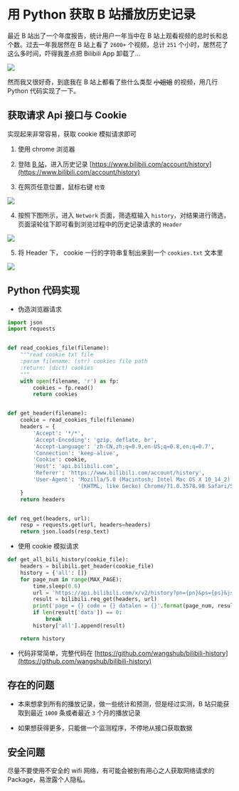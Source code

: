 
# 用 Python 获取 B 站播放历史记录

最近 B 站出了一个年度报告，统计用户一年当中在 B 站上观看视频的总时长和总个数。过去一年我居然在 B 站上看了 `2600+` 个视频，总计 `251` 个小时，居然花了这么多时间，吓得我差点把 Bilibili App 卸载了...

![](https://ws1.sinaimg.cn/large/c3a916a7gy1fzfksqinlgj208i07475z.jpg)

然而我又很好奇，到底我在 B 站上都看了些什么类型  ~~小姐姐~~ 的视频，用几行 Python 代码实现了一下。

## 获取请求 Api 接口与 Cookie

实现起来非常容易，获取 cookie 模拟请求即可

1. 使用 chrome 浏览器

2. 登陆 [B 站](https://www.bilibili.com)，进入历史记录 [https://www.bilibili.com/account/history](https://www.bilibili.com/account/history) 

3. 在网页任意位置，鼠标右键 `检查`

![](https://ws1.sinaimg.cn/large/c3a916a7gy1fzfkf5qyuqj20c009g765.jpg)

4. 按照下图所示，进入 `Network` 页面，筛选框输入 `history`，对结果进行筛选，页面滚轮往下即可看到浏览过程中的历史记录请求的 `Header`

![](https://ws1.sinaimg.cn/large/c3a916a7gy1fzfkc5s8scj21ga0nok4i.jpg)

5. 将 Header 下， cookie 一行的字符串复制出来到一个 `cookies.txt` 文本里

![](https://ws1.sinaimg.cn/large/c3a916a7gy1fzfkkj1adsj20ta07ita2.jpg)

## Python 代码实现

- 伪造浏览器请求

```python
import json
import requests


def read_cookies_file(filename):
    """read cookie txt file
    :param filename: (str) cookies file path
    :return: (dict) cookies
    """
    with open(filename, 'r') as fp:
        cookies = fp.read()
        return cookies


def get_header(filename):
    cookie = read_cookies_file(filename)
    headers = {
        'Accept': '*/*',
        'Accept-Encoding': 'gzip, deflate, br',
        'Accept-Language': 'zh-CN,zh;q=0.9,en-US;q=0.8,en;q=0.7',
        'Connection': 'keep-alive',
        'Cookie': cookie,
        'Host': 'api.bilibili.com',
        'Referer': 'https://www.bilibili.com/account/history',
        'User-Agent': 'Mozilla/5.0 (Macintosh; Intel Mac OS X 10_14_2) AppleWebKit/537.36 '
                      '(KHTML, like Gecko) Chrome/71.0.3578.98 Safari/537.36'
    }
    return headers


def req_get(headers, url):
    resp = requests.get(url, headers=headers)
    return json.loads(resp.text)
```

- 使用 cookie 模拟请求

```python
def get_all_bili_history(cookie_file):
    headers = bilibili.get_header(cookie_file)
    history = {'all': []}
    for page_num in range(MAX_PAGE):
        time.sleep(0.6)
        url = 'https://api.bilibili.com/x/v2/history?pn={pn}&ps={ps}&jsonp=jsonp'.format(pn=page_num, ps=PAGE_PER_NUM)
        result = bilibili.req_get(headers, url)
        print('page = {} code = {} datalen = {}'.format(page_num, result['code'], len(result['data'])))
        if len(result['data']) == 0:
            break
        history['all'].append(result)

    return history
```

- 代码非常简单，完整代码在 [https://github.com/wangshub/bilibili-history](https://github.com/wangshub/bilibili-history)

## 存在的问题

- 本来想拿到所有的播放记录，做一些统计和预测，但是经过实测，B 站只能获取到最近 `1000` 条或者最近 `3` 个月的播放记录

- 如果想获得更多，只能做一个监测程序，不停地从接口获取数据

## 安全问题

尽量不要使用不安全的 wifi 网络，有可能会被别有用心之人获取网络请求的 Package，易泄露个人隐私。
